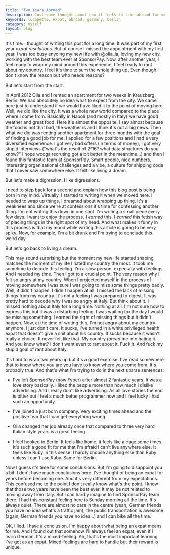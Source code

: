 ```yaml
---
title: "Two Years Abroad"
description: Just some thought about how it feels to live abroad for me
keywords: lucapette, expat, abroad, germany, berlin
category: myself
layout: blog
---
```


It's time. I thought of writing this post for a long time. It was part of my
first year *expat resolutions*. But of course I missed the appointment with my
first year. I was too busy enyoing my new life with @olia_la, loving my new
city, working with the best team ever at SponsorPay. Now, after another year,
I feel ready to wrap my mind around this experience, I feel ready to rant
about my country, I feel it's time to sum the whole thing up. Even though I
don't know the reason but who needs reasons?

But let's start from the start.

In April 2012 Olia and I rented an apartment for two weeks in Kreuzberg,
Berlin. We had absolutely no idea what to expect from the city. We came here
just to understand if we would have liked it to the point of moving here.
Well, we did like the city. It was a whole new world compared to the place
where I come from. Basically in Napoli (and mostly in Italy) we have good
weather and great food. Here it's almost the opposite. I say almost because
the food is not that bad, the weather is and I think it's not a big news. Then
what we did was renting another apartment for three months with the goal of
finding a good job for me. I applied for a few positions and I had a very
diversified experience. I got very bad offers (in terms of money), I got very
stupid interviews ("what's the result of 2^16? what data structures do you
know?" I hope wooga recruting got a bit better in the meantime...) and then I
found this fantastic team at SponsorPay. Smart people, nice numbers,
interesting organizational challenges and a vibe, a culture for shipping code
that I never saw somewhere else. It felt like living a dream.

But let's make a digression. I like digressions.

I need to step back for a second and explain how this blog post is being born
in my mind. Virtually, I started to writing it when we moved here. I needed to
wrap up things, I dreamed about wrapping up thing. It's a weaknees and since
we're at confessions it's time for confessing another thing. I'm not writing
this down in one shot. I'm writing a small piece every few days. I want to
enjoy the process. I _earned_ this. I _earned_ this fetish way of placing
things in the right spot of my head. And what makes it funny in this process
is that my mood while writing this article is going to be very spiky. Now, for
example, I'm a bit drunk and I'm trying to conclude this weird day.

But let's go back to living a dream.

This may sound surprising but the moment my new life started shaping matches
the moment of my life I hated my country the most. It took me sometime to
decode this feeling. I'm a slow person, expecially with feelings.  And I
needed my time.  Then I got to a crucial point. The very reason why I felt
so angry at my country.  When I projected myself in the process of moving
somewhere I was sure I was going to miss some things pretty badly. Well, it
didn't happen. I didn't happen at all. I missed the lack of missing things
from my country.  It's not a feeling I was prepared to digest.  It was pretty
hard to decode why I was so angry at Italy. But think about it.  I missed
nothing about Italy for a long time. Nothing at all.  I'm not sure how to
express this but it was a disturbing feeling. I was waiting for the day I
would be missing something. I earned the right of missing things but it didn't
happen.  Now, at the time of writing this, I'm not angry about my country
anymore. I just don't care. It sucks, I've turned in a white privileged health
expat that doesn't give a shit about his country. It sucks because it wasn't
really a choice. It never felt like that. My country _forced_ me into hating
it. And you know what? I don't want even to rant about it. Fuck it. And fuck
my stupid goal of rant about Italy.

It's hard to wrap two years up but it's a good exercise. I've read somewhere
that to know where you are you have to know where you come from. It's probably
true. And that's what I'm trying to do in the next sparse sentences:

- I've left SponsorPay (now Fyber) after almost 2 fantastic years. It was a love
story basically. I liked the people more than how much I dislike advertising.
And I really don't like advertising. As all love stories the end is bitter but
I feel a much better programmer now and I feel lucky I had such an
opportunity.

- I've joined a just born company. Very exciting times ahead and the positive
fear that I can get everything wrong.

- Olia changed her job already once that compared to three very hard Italian
style years is a great feeling.

- I feel hooked to Berlin. It feels like home, it feels like a cage some times.
It's such a good fit for me that I'm afraid I can't live anywhere else. It
feels like Ruby in this sense. I hardly choose anything else than Ruby unless
I can't use Ruby. Same for Berlin.

Now I guess it's time for some conclusions. But I'm going to disappoint you a
bit. I don't have much conclusions here. I've thought of being an expat for
years before becoming one. And it's very different from my expectations. This
confused me to the point I don't really know what's the point. I know that
those two years have been the best ever. It may be not related to moving away
from Italy. But I can hardly imagine to find SponsorPay team there. I had this
constant feeling here is Sunday morning all the time. It's always quiet. There
are almost no cars in the centre (yeah, German friends you have no idea what's
a traffic jam), the public transportation is awesome (again, German friends
you have no idea...) and I can bike all the time.

OK, I lied. I have a conclusion. I'm happy about what being an expat means for
me. And I found out that somehow I'll always feel an expat, even if I learn
German. It's a mixed-feeling.  Ah, that's the most important learning I've got
as an expat. Mixed-feelings are hard to handle but their reward is unique.
